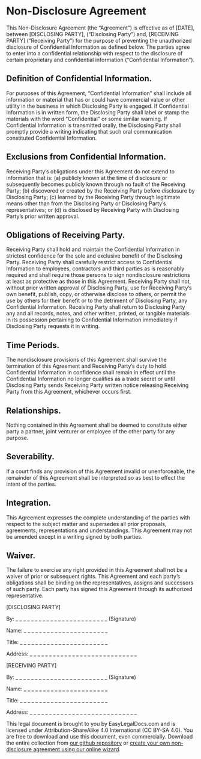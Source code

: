 # **Non-Disclosure Agreement**

This Non-Disclosure Agreement (the “Agreement”) is effective as of [DATE], between [DISCLOSING PARTY], (“Disclosing Party”) and, [RECEIVING PARTY] (“Receiving Party”) for the purpose of preventing the unauthorized disclosure of Confidential Information as defined below. The parties agree to enter into a confidential relationship with respect to the disclosure of certain proprietary and confidential information (“Confidential Information”).


## **Definition of Confidential Information.**

For purposes of this Agreement, “Confidential Information” shall include all information or material that has or could have commercial value or other utility in the business in which Disclosing Party is engaged. If Confidential Information is in written form, the Disclosing Party shall label or stamp the materials with the word “Confidential” or some similar warning. If Confidential Information is transmitted orally, the Disclosing Party shall promptly provide a writing indicating that such oral communication constituted Confidential Information.


## **Exclusions from Confidential Information.**

Receiving Party’s obligations under this Agreement do not extend to information that is: (a) publicly known at the time of disclosure or subsequently becomes publicly known through no fault of the Receiving Party; (b) discovered or created by the Receiving Party before disclosure by Disclosing Party; (c) learned by the Receiving Party through legitimate means other than from the Disclosing Party or Disclosing Party’s representatives; or (d) is disclosed by Receiving Party with Disclosing Party’s prior written approval.


## **Obligations of Receiving Party.**

Receiving Party shall hold and maintain the Confidential Information in strictest confidence for the sole and exclusive benefit of the Disclosing Party. Receiving Party shall carefully restrict access to Confidential Information to employees, contractors and third parties as is reasonably required and shall require those persons to sign nondisclosure restrictions at least as protective as those in this Agreement. Receiving Party shall not, without prior written approval of Disclosing Party, use for Receiving Party’s own benefit, publish, copy, or otherwise disclose to others, or permit the use by others for their benefit or to the detriment of Disclosing Party, any Confidential Information. Receiving Party shall return to Disclosing Party any and all records, notes, and other written, printed, or tangible materials in its possession pertaining to Confidential Information immediately if Disclosing Party requests it in writing.


## **Time Periods.**

The nondisclosure provisions of this Agreement shall survive the termination of this Agreement and Receiving Party’s duty to hold Confidential Information in confidence shall remain in effect until the Confidential Information no longer qualifies as a trade secret or until Disclosing Party sends Receiving Party written notice releasing Receiving Party from this Agreement, whichever occurs first.


## **Relationships.**

Nothing contained in this Agreement shall be deemed to constitute either party a partner, joint venturer or employee of the other party for any purpose.


## **Severability.**

If a court finds any provision of this Agreement invalid or unenforceable, the remainder of this Agreement shall be interpreted so as best to effect the intent of the parties.


## **Integration.**

This Agreement expresses the complete understanding of the parties with respect to the subject matter and supersedes all prior proposals, agreements, representations and understandings. This Agreement may not be amended except in a writing signed by both parties.


## **Waiver.**

The failure to exercise any right provided in this Agreement shall not be a waiver of prior or subsequent rights. This Agreement and each party’s obligations shall be binding on the representatives, assigns and successors of such party. Each party has signed this Agreement through its authorized representative.

[DISCLOSING PARTY]

By: _ _ _ _ _ _ _ _ _ _ _ _ _ _ _ _ _ _ _ _ _ _ _ _  (Signature)

Name: _ _ _ _ _ _ _ _ _ _ _ _ _ _ _ _ _ _ _ _ _ _ 

Title: _ _ _ _ _ _ _ _ _ _ _ _ _ _ _ _ _ _ _ _ _ _ _ 

Address: _ _ _ _ _ _ _ _ _ _ _ _ _ _ _ _ _ _ _ _ _ _ _ _ _ _ _ _

[RECEIVING PARTY]

By: _ _ _ _ _ _ _ _ _ _ _ _ _ _ _ _ _ _ _ _ _ _ _ _  (Signature)

Name: _ _ _ _ _ _ _ _ _ _ _ _ _ _ _ _ _ _ _ _ _ _ 

Title: _ _ _ _ _ _ _ _ _ _ _ _ _ _ _ _ _ _ _ _ _ _ _ 

Address: _ _ _ _ _ _ _ _ _ _ _ _ _ _ _ _ _ _ _ _ _ _ _ _ _ _ _ _

This legal document is brought to you by EasyLegalDocs.com and is licensed under Attribution-ShareAlike 4.0 International (CC BY-SA 4.0). You are free to download and use this document, even commercially. Download the entire collection from [our github repository](https://github.com/EasyLegalDocs/legal-templates) or [create your own non-disclosure agreement using our online wizard](https://easylegaldocs.com/templates/agreements/non-disclosure-agreement/).
